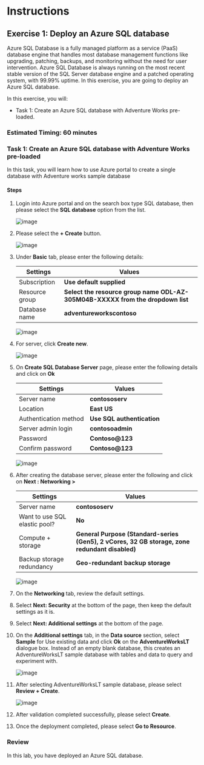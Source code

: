 # Instructions

## Exercise 1: Deploy an Azure SQL database

Azure SQL Database is a fully managed platform as a service (PaaS) database engine that handles most database management functions like upgrading, patching, backups, and monitoring without the need for user intervention. Azure SQL Database is always running on the most recent stable version of the SQL Server database engine and a patched operating system, with 99.99% uptime. In this exercise, you are going to deploy an Azure SQL database. 

In this exercise, you will:

+ Task 1: Create an Azure SQL database with Adventure Works pre-loaded.

### Estimated Timing: 60 minutes

### Task 1: Create an Azure SQL database with Adventure Works pre-loaded

In this task, you will learn how to use Azure portal to create a single database with Adventure works sample database

#### Steps

1. Login into Azure portal and on the search box type SQL database, then please select the **SQL database** option from the list.

    ![image](../media/db1.png)

2. Please select the **+ Create** button.

    ![image](../media/db2.png)

3. Under **Basic** tab, please enter the following details:

    | Settings | Values |
    |  -- | -- |
    | Subscription | **Use default supplied** |
    | Resource group | **Select the resource group name ODL-AZ-305M04B-XXXXX from the dropdown list** |
    | Database name | **adventureworkscontoso** |
   
    ![image](../media/db3.png) 

4. For server, click **Create new**.

    ![image](../media/db4.png) 

5. On **Create SQL Database Server** page, please enter the following details and click on **Ok**

    | Settings | Values |
    |  -- | -- |      
    | Server name | **contososerv** |
    | Location | **East US** |
    | Authentication method | **Use SQL authentication** |
    | Server admin login | **contosoadmin** 
    | Password |  **Contoso@123** 
    | Confirm password | **Contoso@123** |    
    
    ![image](../media/db5.png)     

6. After creating the database server, please enter the following and click on **Next : Networking >**

    | Settings | Values |
    |  -- | -- |      
    | Server name | **contososerv** |
    | Want to use SQL elastic pool? | **No** |    |
    | Compute + storage | **General Purpose (Standard-series (Gen5), 2 vCores, 32 GB storage, zone redundant disabled)** |
    | Backup storage redundancy |  **Geo-redundant backup storage** |
    
    ![image](../media/db6a.png) 

7. On the **Networking** tab, review the default settings.

8. Select **Next: Security** at the bottom of the page, then keep the default settings as it is.

9. Select **Next: Additional settings** at the bottom of the page.

10. On the **Additional settings** tab, in the **Data source** section, select **Sample** for Use existing data and click **Ok** on the **AdventureWorksLT** dialogue box. Instead of an empty blank database, this creates an AdventureWorksLT sample database with tables and data to query and experiment with.

    ![image](../media/db9.png)

11. After selecting AdventureWorksLT sample database, please select **Review + Create**.

    ![image](../media/db10.png)

12. After validation completed successfully, please select **Create**.

13. Once the deployment completed, please select **Go to Resource**.


### Review

In this lab, you have deployed an Azure SQL database.
